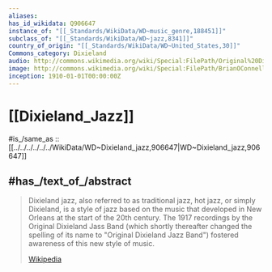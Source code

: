 ```yaml
---
aliases:
has_id_wikidata: Q906647
instance_of: "[[_Standards/WikiData/WD~music_genre,188451]]"
subclass_of: "[[_Standards/WikiData/WD~jazz,8341]]"
country_of_origin: "[[_Standards/WikiData/WD~United_States,30]]"
Commons_category: Dixieland
audio: http://commons.wikimedia.org/wiki/Special:FilePath/Original%20Dixieland%20Jass%20Band%20-%20Livery%20Stable%20Blues%20%281917%29%20alternate%20edit.ogg
image: http://commons.wikimedia.org/wiki/Special:FilePath/BrianOConnell05.jpg
inception: 1910-01-01T00:00:00Z
---
```


# [[Dixieland_Jazz]] 

#is_/same_as :: [[../../../../../../WikiData/WD~Dixieland_jazz,906647|WD~Dixieland_jazz,906647]] 

## #has_/text_of_/abstract 

> Dixieland jazz, also referred to as traditional jazz, hot jazz, or simply Dixieland, 
> is a style of jazz based on the music that developed in New Orleans at the start of the 20th century. 
> The 1917 recordings by the Original Dixieland Jass Band 
> (which shortly thereafter changed the spelling of its name to "Original Dixieland Jazz Band") 
> fostered awareness of this new style of music.
>
> [Wikipedia](https://en.wikipedia.org/wiki/Dixieland%20jazz) 

